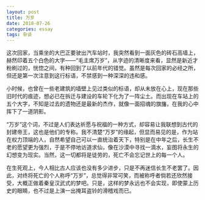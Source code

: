 ```yaml
---
layout: post
title: 万岁
date: 2018-07-26
categories: essay
tags: 杂谈
---
```


这次回家，当乘坐的大巴正要驶出汽车站时，我突然看到一面灰色的砖石高墙上，赫然印着五个白色的大字——“毛主席万岁”，从字迹的清晰度来看，显然是新近才粉刷过的，恍惚之间，有种回到了以前年代的错觉。虽然是每次回家的必经之所，但还是第一次注意到这行标语，不禁感到一种深深的违和感。

小时候，也曾在一些老建筑的墙壁上见过类似的标语，却从未放在心上，现在那些旧时代的痕迹，想必已在拆迁与建设的车轮下化为了一阵尘土。而出现在车站上的五个大字，不知是过去的遗物还是最新的杰作，就像一面招魂的旗旛，在我的心中挥下了一道阴影。

“万岁”这个词，不过是人们表达祈愿与祝福的一种方式，却容易让我联想到古代的封建帝王，这也是他们的专称。我不清楚“万岁”的缘起，但显而易见的是，作为站在权力顶端的人，自然希望自己可以一直统治着天下，特别是在中年之后，长生不老的愿望更为强烈，于是不停地访道求仙，像在沙漠中寻找一滴水，妄图将永生的幻想变为现实。当然，这一切都将是徒劳的，死亡不会忘记世上的每一个人。

在生死观上，今人相比古人应该也没有多少进步，只是不再迷信长生不老罢了。因此，对终将死亡的个人称呼“万岁”，总觉得非常可笑，而被称呼者倘若还欣然接受，大概正做着秦皇汉武式的梦吧。只是，这样的梦永远也不会实现，即使蒙上历史的眼睛，也不过是上演一出掩耳盗铃的滑稽戏而已。